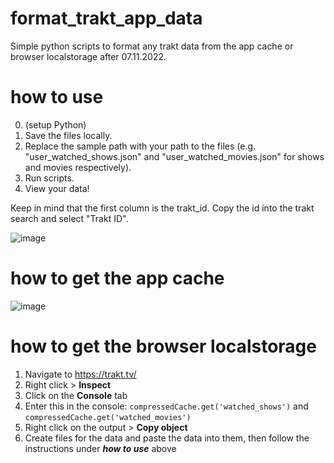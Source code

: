 # format_trakt_app_data
Simple python scripts to format any trakt data from the app cache or browser localstorage after 07.11.2022. 

# how to use
0. (setup Python)
1. Save the files locally. 
2. Replace the sample path with your path to the files (e.g. "user_watched_shows.json" and "user_watched_movies.json" for shows and movies respectively).
3. Run scripts.
4. View your data!

Keep in mind that the first column is the trakt_id. Copy the id into the trakt search and select "Trakt ID".

![image](https://user-images.githubusercontent.com/67203883/208303777-56f1d0d5-09c4-45fe-9068-5dd341d96586.png)


# how to get the app cache
![image](https://user-images.githubusercontent.com/67203883/208303634-363c8a3b-58c9-4e99-b88f-73992a8600b1.png)

# how to get the browser localstorage
1. Navigate to https://trakt.tv/
2. Right click > **Inspect**
3. Click on the **Console** tab
4. Enter this in the console: `compressedCache.get('watched_shows')` and `compressedCache.get('watched_movies')`
5. Right click on the output > **Copy object**
6. Create files for the data and paste the data into them, then follow the instructions under ***how to use*** above

